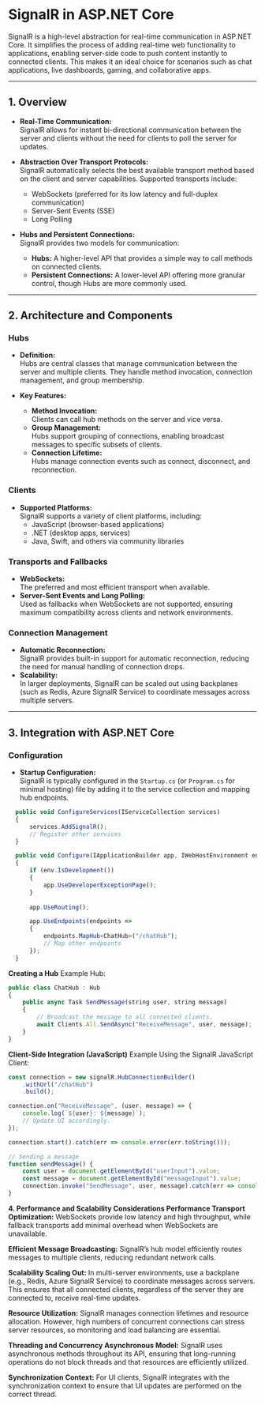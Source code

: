 # SignalR in ASP.NET Core

SignalR is a high-level abstraction for real-time communication in ASP.NET Core. It simplifies the process of adding real-time web functionality to applications, enabling server-side code to push content instantly to connected clients. This makes it an ideal choice for scenarios such as chat applications, live dashboards, gaming, and collaborative apps.

---

## 1. Overview

- **Real-Time Communication:**  
  SignalR allows for instant bi-directional communication between the server and clients without the need for clients to poll the server for updates.
  
- **Abstraction Over Transport Protocols:**  
  SignalR automatically selects the best available transport method based on the client and server capabilities. Supported transports include:
  - WebSockets (preferred for its low latency and full-duplex communication)
  - Server-Sent Events (SSE)
  - Long Polling

- **Hubs and Persistent Connections:**  
  SignalR provides two models for communication:
  - **Hubs:** A higher-level API that provides a simple way to call methods on connected clients.
  - **Persistent Connections:** A lower-level API offering more granular control, though Hubs are more commonly used.

---

## 2. Architecture and Components

### Hubs
- **Definition:**  
  Hubs are central classes that manage communication between the server and multiple clients. They handle method invocation, connection management, and group membership.
  
- **Key Features:**  
  - **Method Invocation:**  
    Clients can call hub methods on the server and vice versa.
  - **Group Management:**  
    Hubs support grouping of connections, enabling broadcast messages to specific subsets of clients.
  - **Connection Lifetime:**  
    Hubs manage connection events such as connect, disconnect, and reconnection.

### Clients
- **Supported Platforms:**  
  SignalR supports a variety of client platforms, including:
  - JavaScript (browser-based applications)
  - .NET (desktop apps, services)
  - Java, Swift, and others via community libraries

### Transports and Fallbacks
- **WebSockets:**  
  The preferred and most efficient transport when available.
- **Server-Sent Events and Long Polling:**  
  Used as fallbacks when WebSockets are not supported, ensuring maximum compatibility across clients and network environments.

### Connection Management
- **Automatic Reconnection:**  
  SignalR provides built-in support for automatic reconnection, reducing the need for manual handling of connection drops.
- **Scalability:**  
  In larger deployments, SignalR can be scaled out using backplanes (such as Redis, Azure SignalR Service) to coordinate messages across multiple servers.

---

## 3. Integration with ASP.NET Core

### Configuration
- **Startup Configuration:**  
  SignalR is typically configured in the `Startup.cs` (or `Program.cs` for minimal hosting) file by adding it to the service collection and mapping hub endpoints.
```typescript
  public void ConfigureServices(IServiceCollection services)
  {
      services.AddSignalR();
      // Register other services
  }

  public void Configure(IApplicationBuilder app, IWebHostEnvironment env)
  {
      if (env.IsDevelopment())
      {
          app.UseDeveloperExceptionPage();
      }
      
      app.UseRouting();

      app.UseEndpoints(endpoints =>
      {
          endpoints.MapHub<ChatHub>("/chatHub");
          // Map other endpoints
      });
  }
```

**Creating a Hub**
Example Hub:

```typescript
public class ChatHub : Hub
{
    public async Task SendMessage(string user, string message)
    {
        // Broadcast the message to all connected clients.
        await Clients.All.SendAsync("ReceiveMessage", user, message);
    }
}
```

**Client-Side Integration (JavaScript)**
Example Using the SignalR JavaScript Client:

```javascript
const connection = new signalR.HubConnectionBuilder()
    .withUrl("/chatHub")
    .build();

connection.on("ReceiveMessage", (user, message) => {
    console.log(`${user}: ${message}`);
    // Update UI accordingly.
});

connection.start().catch(err => console.error(err.toString()));

// Sending a message
function sendMessage() {
    const user = document.getElementById("userInput").value;
    const message = document.getElementById("messageInput").value;
    connection.invoke("SendMessage", user, message).catch(err => console.error(err.toString()));
}
```

**4. Performance and Scalability Considerations
Performance
Transport Optimization:**
WebSockets provide low latency and high throughput, while fallback transports add minimal overhead when WebSockets are unavailable.

**Efficient Message Broadcasting:**
SignalR’s hub model efficiently routes messages to multiple clients, reducing redundant network calls.

**Scalability
Scaling Out:**
In multi-server environments, use a backplane (e.g., Redis, Azure SignalR Service) to coordinate messages across servers. This ensures that all connected clients, regardless of the server they are connected to, receive real-time updates.

**Resource Utilization:**
SignalR manages connection lifetimes and resource allocation. However, high numbers of concurrent connections can stress server resources, so monitoring and load balancing are essential.

**Threading and Concurrency
Asynchronous Model:**
SignalR uses asynchronous methods throughout its API, ensuring that long-running operations do not block threads and that resources are efficiently utilized.

**Synchronization Context:**
For UI clients, SignalR integrates with the synchronization context to ensure that UI updates are performed on the correct thread.